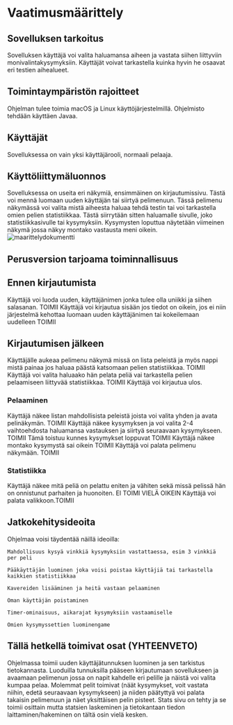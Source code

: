# Vaatimusmäärittely #
## Sovelluksen tarkoitus ##

Sovelluksen käyttäjä voi valita haluamansa aiheen ja vastata siihen liittyviin monivalintakysymyksiin. Käyttäjät voivat tarkastella kuinka hyvin he osaavat eri testien aihealueet.

## Toimintaympäristön rajoitteet ##
Ohjelman tulee toimia macOS ja Linux käyttöjärjestelmillä.
Ohjelmisto tehdään käyttäen Javaa.

## Käyttäjät ##
Sovelluksessa on vain yksi käyttäjärooli, normaali pelaaja. 

## Käyttöliittymäluonnos ##
Sovelluksessa on useita eri näkymiä, ensimmäinen on kirjautumissivu. Tästä voi mennä luomaan uuden käyttäjän tai siirtyä pelimenuun. Tässä pelimenu näkymässä voi valita mistä aiheesta haluaa tehdä testin tai
voi tarkastella omien pelien statistiikkaa. Tästä siirrytään sitten haluamalle sivulle, joko statistiikkasivulle tai kysymyksiin. Kysymysten loputtua näytetään viimeinen näkymä jossa näkyy montako vastausta meni oikein.
![maarittelydokumentti](https://user-images.githubusercontent.com/80842633/112718011-f77b0400-8ef8-11eb-9ef4-2fdcc7480d99.jpg)



## Perusversion tarjoama toiminnallisuus ##
## Ennen kirjautumista ##
Käyttäjä voi luoda uuden, käyttäjänimen jonka tulee olla uniikki ja siihen salasanan. TOIMII
Käyttäjä voi kirjautua sisään jos tiedot on oikein, jos ei niin järjestelmä kehottaa luomaan uuden käyttäjänimen tai kokeilemaan uudelleen TOIMII

## Kirjautumisen jälkeen ##
Käyttäjälle aukeaa pelimenu näkymä missä on lista peleistä ja myös nappi mistä painaa jos haluaa päästä katsomaan pelien statistiikkaa. TOIMII
Käyttäjä voi valita haluaako hän pelata peliä vai tarkastella pelien pelaamiseen liittyvää statistiikkaa. TOIMII
Käyttäjä voi kirjautua ulos.

### Pelaaminen ###
Käyttäjä näkee listan mahdollisista peleistä joista voi valita yhden ja avata pelinäkymän. TOIMII
Käyttäjä näkee kysymyksen ja voi valita 2-4 vaihtoehdosta haluamansa vastauksen ja siirtyä seuraavaan kysymykseen. TOIMII
	Tämä toistuu kunnes kysymykset loppuvat TOIMII
Käyttäjä näkee montako kysymystä sai oikein TOIMII
Käyttäjä voi palata pelimenu näkymään. TOIMII

### Statistiikka ###
Käyttäjä näkee mitä peliä on pelattu eniten ja vähiten sekä missä pelissä hän on onnistunut parhaiten ja huonoiten. EI TOIMI VIELÄ OIKEIN
Käyttäjä voi palata valikkoon.TOIMII

## Jatkokehitysideoita ##
Ohjelmaa voisi täydentää näillä ideoilla:
	
	Mahdollisuus kysyä vinkkiä kysymyksiin vastattaessa, esim 3 vinkkiä per peli
	
	Pääkäyttäjän luominen joka voisi poistaa käyttäjiä tai tarkastella kaikkien statistiikkaa
	
	Kavereiden lisääminen ja heitä vastaan pelaaminen
	
	Oman käyttäjän poistaminen
	
	Timer-ominaisuus, aikarajat kysymyksiin vastaamiselle
	
	Omien kysymyssettien luominengame


## Tällä hetkellä toimivat osat (YHTEENVETO) ##
Ohjelmassa toimii uuden käyttäjätunnuksen luominen ja sen tarkistus tietokannasta. Luoduilla tunnuksilla pääseen kirjautumaan sovellukseen ja avaamaan pelimenun jossa on napit kahdelle eri pelille ja näistä voi valita kumpaa pelaa. Molemmat pelit toimivat (näät kysymykset, voit vastata niihin, edetä seuraavaan kysymykseen) ja niiden päätyttyä voi palata takaisin pelimenuun ja näet yksittäisen pelin pisteet. Stats sivu on tehty ja se toimii osittain mutta statsien laskeminen ja tietokantaan tiedon laittaminen/hakeminen on tältä osin vielä kesken. 
